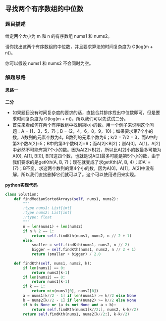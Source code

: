 ## 寻找两个有序数组的中位数
### 题目描述
给定两个大小为 m 和 n 的有序数组 nums1 和 nums2。

请你找出这两个有序数组的中位数，并且要求算法的时间复杂度为 O(log(m + n))。

你可以假设 nums1 和 nums2 不会同时为空。

### 解题思路
#### 思路一
**二分**
- 如果题目没有时间复杂度的要求的话，直接合并排序找出中位数即可，但是要求时间复杂度为 O(log(m + n))，所以我们可以先试试二分。
- 首先来看如何在两个有序数组中找到第k小的数。用一个例子来说明这个问题：A = {1，3，5，7}；B = {2，4，6，8，9，10}；如果要求第7个小的数，A数列的元素个数为4，B数列的元素个数为6；k/2 = 7/2 = 3，而A中的第3个数A[2]=5；B中的第3个数B[2]=6；而A[2]<B[2]；则A[0]，A[1]，A[2]中必然不可能有第7个小的数。因为A[2]<B[2]，所以比A[2]小的数最多可能为A[0], A[1], B[0], B[1]这四个数，也就是说A[2]最多可能是第5个小的数，由于我们要求的是getKth(A, B, 7)；现在就变成了求getKth(A', B, 4)；即A' = {7}；B不变，求这两个数列的第4个小的数，因为A[0]，A[1]，A[2]中没有解，所以我们直接删掉它们就可以了。这个可以使用递归来实现。

**python实现代码**
```python
class Solution:
    def findMedianSortedArrays(self, nums1, nums2):
        """
        :type nums1: List[int]
        :type nums2: List[int]
        :rtype: float
        """
        n = len(nums1) + len(nums2)
        if n % 2 == 1:
            return self.findKth(nums1, nums2, n // 2 + 1)
        else:
            smaller = self.findKth(nums1, nums2, n // 2)
            bigger = self.findKth(nums1, nums2, n // 2 + 1)
            return (smaller + bigger) / 2.0
        
    def findKth(self, nums1, nums2, k):
        if len(nums1) == 0:
            return nums2[k-1]
        if len(nums2) == 0:
            return nums1[k-1]
        if k == 1:
            return min(nums1[0], nums2[0])
        a = nums1[k//2 - 1] if len(nums1) >= k//2 else None
        b = nums2[k//2 - 1] if len(nums2) >= k//2 else None
        if b is None or (a is not None and a < b):
            return self.findKth(nums1[k//2:], nums2, k-k//2)
        return self.findKth(nums1, nums2[k//2:], k-k//2)

```

